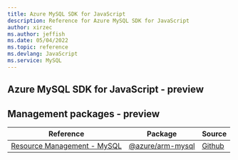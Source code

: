 ```yaml
---
title: Azure MySQL SDK for JavaScript
description: Reference for Azure MySQL SDK for JavaScript
author: xirzec
ms.author: jeffish
ms.date: 05/04/2022
ms.topic: reference
ms.devlang: JavaScript
ms.service: MySQL
---
```

## Azure MySQL SDK for JavaScript - preview
## Management packages - preview
| Reference | Package | Source |
|---|---|---|
|[Resource Management - MySQL](javascript/api/overview/azure/arm-mysql-readme)|[@azure/arm-mysql](https://www.npmjs.com/package/@azure/arm-mysql)|[Github](https://github.com/Azure/azure-sdk-for-js/blob/main/sdk/mysql/arm-mysql)|

